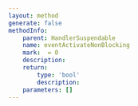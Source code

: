 ```yaml
---
layout: method
generate: false
methodInfo:
    parent: HandlerSuspendable
    name: eventActivateNonBlocking
    mark:  = 0
    description: 
    return:
        type: 'bool'
        description: 
    parameters: []
---
```


